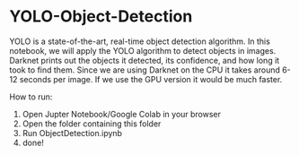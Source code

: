 # YOLO-Object-Detection

YOLO is a state-of-the-art, real-time object detection algorithm. In this notebook, we will apply the YOLO algorithm to detect objects in images.
Darknet prints out the objects it detected, its confidence, and how long it took to find them. Since we are using Darknet on the CPU it takes around 6-12 seconds per image. If we use the GPU version it would be much faster.


How to run:

1. Open Jupter Notebook/Google Colab in your browser
2. Open the folder containing this folder
3. Run ObjectDetection.ipynb
4. done!
